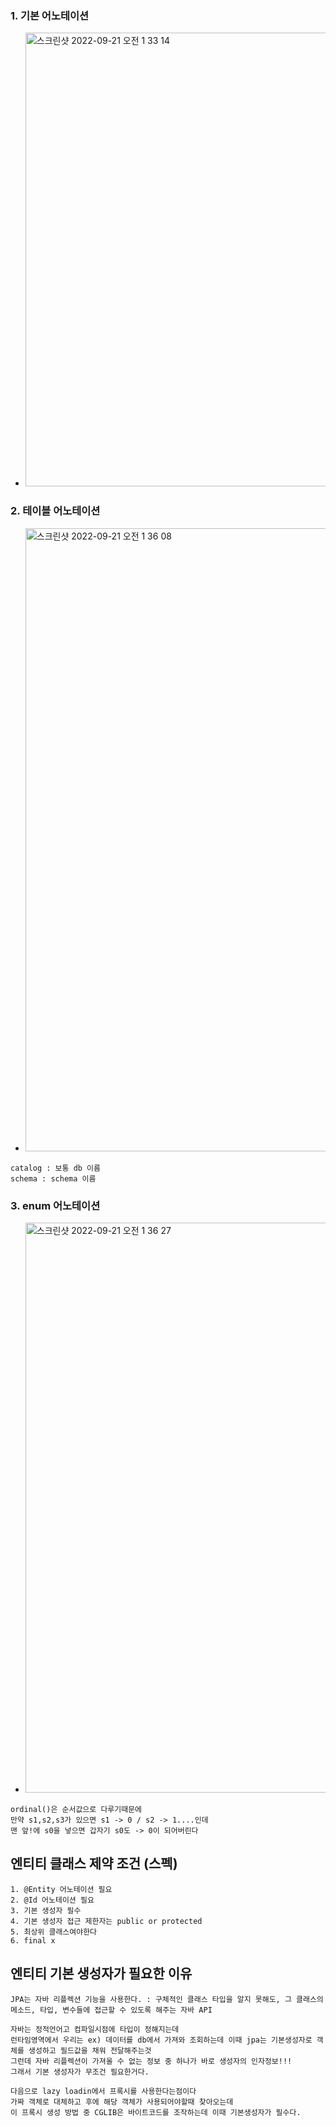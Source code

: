 ### 1. 기본 어노테이션
- <img width="726" alt="스크린샷 2022-09-21 오전 1 33 14" src="https://user-images.githubusercontent.com/62214428/191314344-a0e3df19-eff1-4a60-8db1-33e922869a0e.png">
### 2. 테이블 어노테이션 
- <img width="997" alt="스크린샷 2022-09-21 오전 1 36 08" src="https://user-images.githubusercontent.com/62214428/191314924-5d0afc53-c33e-4835-84e6-db60570b17e0.png">
```
catalog : 보통 db 이름
schema : schema 이름
```
### 3. enum 어노테이션
- <img width="912" alt="스크린샷 2022-09-21 오전 1 36 27" src="https://user-images.githubusercontent.com/62214428/191314982-1b55e26d-4153-420e-8978-3bcea3e460c0.png">
```
ordinal()은 순서값으로 다루기때문에 
만약 s1,s2,s3가 있으면 s1 -> 0 / s2 -> 1....인데
맨 앞!에 s0을 넣으면 갑자기 s0도 -> 0이 되어버린다
```


## 엔티티 클래스 제약 조건 (스펙)
```
1. @Entity 어노테이션 필요
2. @Id 어노테이션 필요
3. 기본 생성자 필수
4. 기본 생성자 접근 제한자는 public or protected
5. 최상위 클래스여야한다
6. final x
```

## 엔티티 기본 생성자가 필요한 이유
```
JPA는 자바 리플렉션 기능을 사용한다. : 구체적인 클래스 타입을 알지 못해도, 그 클래스의 메소드, 타입, 변수들에 접근할 수 있도록 해주는 자바 API

자바는 정적언어고 컴파일시점에 타입이 정해지는데
런타임영역에서 우리는 ex) 데이터를 db에서 가져와 조회하는데 이때 jpa는 기본생성자로 객체를 생성하고 필드값을 채워 전달해주는것
그런데 자바 리플렉션이 가져올 수 없는 정보 중 하나가 바로 생성자의 인자정보!!!
그래서 기본 생성자가 무조건 필요한거다.
```
```
다음으로 lazy loadin에서 프록시를 사용한다는점이다
가짜 객체로 대체하고 후에 해당 객체가 사용되어야할때 찾아오는데
이 프록시 생성 방법 중 CGLIB은 바이트코드를 조작하는데 이때 기본생성자가 필수다.
```

